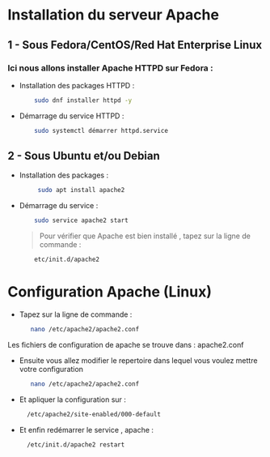 # Installation du serveur Apache 

## 1 - Sous Fedora/CentOS/Red Hat Enterprise Linux
  ###  Ici nous allons installer Apache HTTPD sur Fedora : 

 * Installation des packages HTTPD : 
    ```sh
        sudo dnf installer httpd -y
     ```

 * Démarrage du service HTTPD : 
    ```sh
        sudo systemctl démarrer httpd.service
    ```

## 2 - Sous Ubuntu et/ou Debian

 * Installation des packages : 
   ```sh
        sudo apt install apache2
   ```

 * Démarrage du service : 
    ```sh
        sudo service apache2 start
    ```

    > Pour vérifier que Apache est bien installé , tapez sur la ligne de commande : 
    ```sh
        etc/init.d/apache2
    ```
# Configuration Apache (Linux)

* Tapez sur la ligne de commande : 
    ```sh
       nano /etc/apache2/apache2.conf
    ```
Les fichiers de configuration de apache se trouve dans : apache2.conf
* Ensuite vous allez modifier le repertoire dans lequel vous voulez mettre votre configuration
    ```sh
       nano /etc/apache2/apache2.conf
    ```
* Et apliquer la configuration sur : 
    ```sh
      /etc/apache2/site-enabled/000-default
    ```
* Et enfin redémarrer le service , apache :
    ```sh
      /etc/init.d/apache2 restart
    ```
